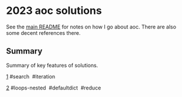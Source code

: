 # 2023 aoc solutions

See the [main README](https://github.com/maread99/aoc) for notes on how I go about aoc. There are also some decent references there.

## Summary

Summary of key features of solutions.

[1](./day01.py) #search &nbsp;#iteration

[2](./day02.py) #loops-nested &nbsp;#defaultdict  &nbsp;#reduce

